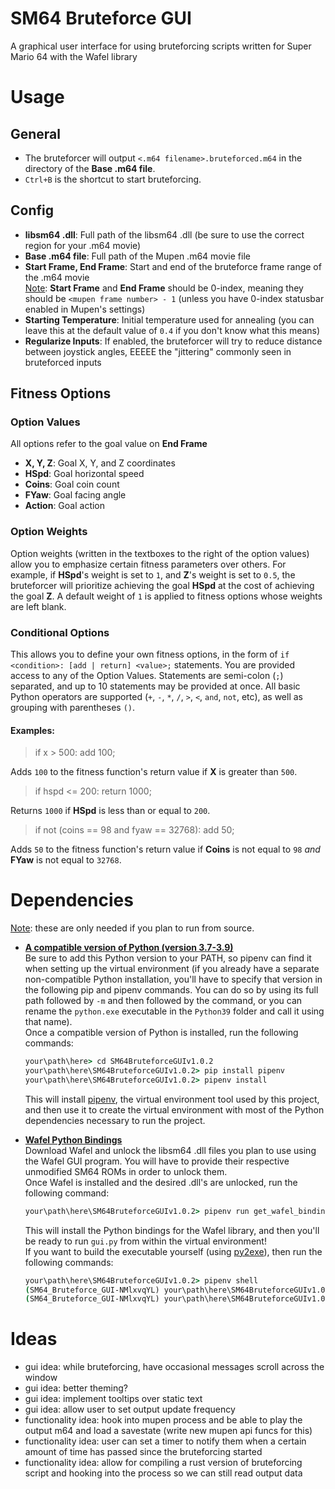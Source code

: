 # SM64 Bruteforce GUI
A graphical user interface for using bruteforcing scripts written for Super Mario 64 with the Wafel library

# Usage
## **General**
- The bruteforcer will output `<.m64 filename>.bruteforced.m64` in the directory of the **Base .m64 file**.
- `Ctrl+B` is the shortcut to start bruteforcing.
## **Config**
- **libsm64 .dll**: Full path of the libsm64 .dll (be sure to use the correct region for your .m64 movie)
- **Base .m64 file**: Full path of the Mupen .m64 movie file
- **Start Frame, End Frame**: Start and end of the bruteforce frame range of the .m64 movie<br>
<ins>Note</ins>: **Start Frame** and **End Frame** should be 0-index, meaning they should be `<mupen frame number> - 1` (unless you have 0-index statusbar enabled in Mupen's settings)
- **Starting Temperature**: Initial temperature used for annealing (you can leave this at the default value of `0.4` if you don't know what this means)
- **Regularize Inputs**: If enabled, the bruteforcer will try to reduce distance between joystick angles, EEEEE the "jittering" commonly seen in bruteforced inputs
## **Fitness Options**
### **Option Values**
All options refer to the goal value on **End Frame**
- **X, Y, Z**: Goal X, Y, and Z coordinates
- **HSpd**: Goal horizontal speed
- **Coins**: Goal coin count
- **FYaw**: Goal facing  angle
- **Action**: Goal action
### **Option Weights**
Option weights (written in the textboxes to the right of the option values) allow you to emphasize certain fitness parameters over others. For example, if **HSpd**'s weight is set to `1`, and **Z**'s weight is set to `0.5`, the bruteforcer will prioritize achieving the goal **HSpd** at the cost of achieving the goal **Z**. A default weight of `1` is applied to fitness options whose weights are left blank.
### **Conditional Options**
This allows you to define your own fitness options, in the form of `if <condition>: [add | return] <value>;` statements. You are provided access to any of the Option Values. Statements are semi-colon (`;`) separated, and up to 10 statements may be provided at once. All basic Python operators are supported (`+`, `-`, `*`, `/`, `>`, `<`, `and`, `not`, etc), as well as grouping with parentheses `()`. 
#### Examples:
>if x > 500: add 100;

Adds `100` to the fitness function's return value if **X** is greater than `500`.

> if hspd <= 200: return 1000;

Returns `1000` if **HSpd** is less than or equal to `200`.

> if not (coins == 98 and fyaw == 32768): add 50;

Adds `50` to the fitness function's return value if **Coins** is not equal to `98` *and* **FYaw** is not equal to `32768`.

# Dependencies
<ins>Note</ins>: these are only needed if you plan to run from source.
- **[A compatible version of Python (version 3.7-3.9)](https://www.python.org/downloads/release/python-3916/)**<br>
Be sure to add this Python version to your PATH, so pipenv can find it when setting up the virtual environment (if you already have a separate non-compatible Python installation, you'll have to specify that version in the following pip and pipenv commands. You can do so by using its full path followed by `-m` and then followed by the command, or you can rename the `python.exe` executable in the `Python39` folder and call it using that name).<br>
Once a compatible version of Python is installed, run the following commands:<br>
    ```cmd
    your\path\here> cd SM64BruteforceGUIv1.0.2
    your\path\here\SM64BruteforceGUIv1.0.2> pip install pipenv
    your\path\here\SM64BruteforceGUIv1.0.2> pipenv install
    ```

    This will install [pipenv](https://github.com/pypa/pipenv), the virtual environment tool used by this project, and then use it to create the virtual environment with most of the Python dependencies necessary to run the project.
- **[Wafel Python Bindings](https://github.com/branpk/wafel#wafel-as-a-library)**<br>
Download Wafel and unlock the libsm64 .dll files you plan to use using the Wafel GUI program. You will have to provide their respective unmodified SM64 ROMs in order to unlock them.<br>
Once Wafel is installed and the desired .dll's are unlocked, run the following command:<br>
    ```cmd
    your\path\here\SM64BruteforceGUIv1.0.2> pipenv run get_wafel_bindings
    ```

    This will install the Python bindings for the Wafel library, and then you'll be ready to run `gui.py` from within the virtual environment!<br>
    If you want to build the executable yourself (using [py2exe](https://github.com/py2exe/py2exe)), then run the following commands:<br>
    ```cmd
    your\path\here\SM64BruteforceGUIv1.0.2> pipenv shell
    (SM64_Bruteforce_GUI-NMlxvqYL) your\path\here\SM64BruteforceGUIv1.0.2> pipenv install py2exe
    (SM64_Bruteforce_GUI-NMlxvqYL) your\path\here\SM64BruteforceGUIv1.0.2> freeze.py
    ```

# Ideas
- gui idea: while bruteforcing, have occasional messages scroll across the window
- gui idea: better theming?
- gui idea: implement tooltips over static text
- gui idea: allow user to set output update frequency
- functionality idea: hook into mupen process and be able to play the output m64 and load a savestate (write new mupen api funcs for this)
- functionality idea: user can set a timer to notify them when a certain amount of time has passed since the bruteforcing started
- functionality idea: allow for compiling a rust version of bruteforcing script and hooking into the process so we can still read output data
